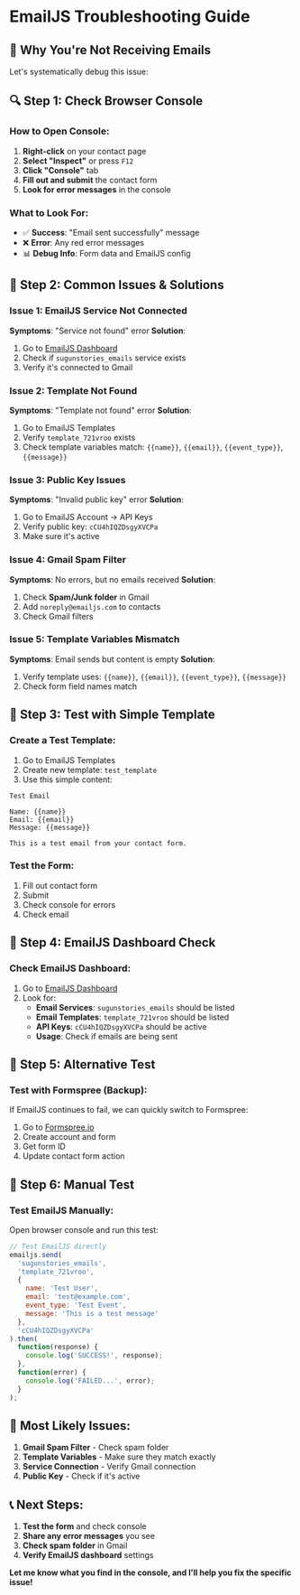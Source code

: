 # EmailJS Troubleshooting Guide

## 🚨 **Why You're Not Receiving Emails**

Let's systematically debug this issue:

## 🔍 **Step 1: Check Browser Console**

### **How to Open Console:**
1. **Right-click** on your contact page
2. **Select "Inspect"** or press `F12`
3. **Click "Console"** tab
4. **Fill out and submit** the contact form
5. **Look for error messages** in the console

### **What to Look For:**
- ✅ **Success**: "Email sent successfully" message
- ❌ **Error**: Any red error messages
- 📊 **Debug Info**: Form data and EmailJS config

## 🔧 **Step 2: Common Issues & Solutions**

### **Issue 1: EmailJS Service Not Connected**
**Symptoms**: "Service not found" error
**Solution**: 
1. Go to [EmailJS Dashboard](https://dashboard.emailjs.com/)
2. Check if `sugunstories_emails` service exists
3. Verify it's connected to Gmail

### **Issue 2: Template Not Found**
**Symptoms**: "Template not found" error
**Solution**:
1. Go to EmailJS Templates
2. Verify `template_721vroo` exists
3. Check template variables match: `{{name}}`, `{{email}}`, `{{event_type}}`, `{{message}}`

### **Issue 3: Public Key Issues**
**Symptoms**: "Invalid public key" error
**Solution**:
1. Go to EmailJS Account → API Keys
2. Verify public key: `cCU4hIQZDsgyXVCPa`
3. Make sure it's active

### **Issue 4: Gmail Spam Filter**
**Symptoms**: No errors, but no emails received
**Solution**:
1. Check **Spam/Junk folder** in Gmail
2. Add `noreply@emailjs.com` to contacts
3. Check Gmail filters

### **Issue 5: Template Variables Mismatch**
**Symptoms**: Email sends but content is empty
**Solution**:
1. Verify template uses: `{{name}}`, `{{email}}`, `{{event_type}}`, `{{message}}`
2. Check form field names match

## 🧪 **Step 3: Test with Simple Template**

### **Create a Test Template:**
1. Go to EmailJS Templates
2. Create new template: `test_template`
3. Use this simple content:

```
Test Email

Name: {{name}}
Email: {{email}}
Message: {{message}}

This is a test email from your contact form.
```

### **Test the Form:**
1. Fill out contact form
2. Submit
3. Check console for errors
4. Check email

## 📧 **Step 4: EmailJS Dashboard Check**

### **Check EmailJS Dashboard:**
1. Go to [EmailJS Dashboard](https://dashboard.emailjs.com/)
2. Look for:
   - **Email Services**: `sugunstories_emails` should be listed
   - **Email Templates**: `template_721vroo` should be listed
   - **API Keys**: `cCU4hIQZDsgyXVCPa` should be active
   - **Usage**: Check if emails are being sent

## 🔄 **Step 5: Alternative Test**

### **Test with Formspree (Backup):**
If EmailJS continues to fail, we can quickly switch to Formspree:

1. Go to [Formspree.io](https://formspree.io/)
2. Create account and form
3. Get form ID
4. Update contact form action

## 📱 **Step 6: Manual Test**

### **Test EmailJS Manually:**
Open browser console and run this test:

```javascript
// Test EmailJS directly
emailjs.send(
  'sugunstories_emails',
  'template_721vroo',
  {
    name: 'Test User',
    email: 'test@example.com',
    event_type: 'Test Event',
    message: 'This is a test message'
  },
  'cCU4hIQZDsgyXVCPa'
).then(
  function(response) {
    console.log('SUCCESS!', response);
  },
  function(error) {
    console.log('FAILED...', error);
  }
);
```

## 🎯 **Most Likely Issues:**

1. **Gmail Spam Filter** - Check spam folder
2. **Template Variables** - Make sure they match exactly
3. **Service Connection** - Verify Gmail connection
4. **Public Key** - Check if it's active

## 📞 **Next Steps:**

1. **Test the form** and check console
2. **Share any error messages** you see
3. **Check spam folder** in Gmail
4. **Verify EmailJS dashboard** settings

**Let me know what you find in the console, and I'll help you fix the specific issue!** 